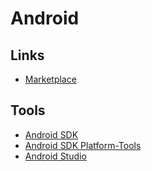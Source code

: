# Android

## Links

- [Marketplace](https://play.google.com/store/apps)

## Tools

- [Android SDK](/android-sdk.md)
- [Android SDK Platform-Tools](/android-platform-tools.md)
- [Android Studio](/android-studio.md)

<!--
https://github.com/marcindawidziuk/Scrum-Poker-Android
-->
